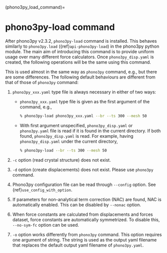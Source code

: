 (phono3py_load_command)=

# phono3py-load command

After phono3py v2.3.2, `phono3py-load` command is installed. This behaves
similarly to `phono3py.load` ({ref}`api-phono3py-load`) in the phono3py python
module. The main aim of introducing this command is to provide uniform usage
over many different force calculators. Once `phono3py_disp.yaml` is created, the
following operations will be the same using this command.

This is used almost in the same way as `phono3py` command, e.g., but there are
some differences. The following default behaviours are different from that of
those of `phono3py` command:

1. `phono3py_xxx.yaml` type file is always necessary in either of two ways:

   - `phono3py_xxx.yaml` type file is given as the first argument of the
     command, e.g.,

     ```bash
     % phono3py-load phono3py_xxx.yaml --br --ts 300 --mesh 50
     ```

   - With first argument unspecified, `phono3py_disp.yaml` or `phono3py.yaml`
     file is read if it is found in the current directory. If both found,
     `phono3py_disp.yaml` is read. For example, having `phono3py_disp.yaml`
     under the current directory,

     ```bash
     % phono3py-load --br --ts 300 --mesh 50
     ```

2. `-c` option (read crystal structure) does not exist.

3. `-d` option (create displacements) does not exist. Please use `phono3py`
   command.

4. Phono3py configuration file can be read through `--config` option. See
   {ref}`use_config_with_option`.

5. If parameters for non-analytical term correction (NAC) are found, NAC is
   automatically enabled. This can be disabled by `--nonac` option.

6. When force constants are calculated from displacements and forces dataset,
   force constants are automatically symmetrized. To disable this, `--no-sym-fc`
   option can be used.

7. `-o` option works differently from `phono3py` command. This option requires
   one argument of string. The string is used as the output yaml filename that
   replaces the default output yaml filename of `phono3py.yaml`.
